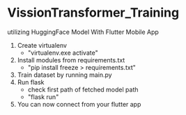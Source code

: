 # VissionTransformer_Training
 utilizing HuggingFace Model With Flutter Mobile App

1. Create virtualenv
    - "virtualenv.exe activate"
2. Install modules from requirements.txt
    - "pip install freeze > requirements.txt"
3. Train dataset by running main.py
4. Run flask
    - check first path of fetched model path
    - "flask run"
5. You can now connect from your flutter app